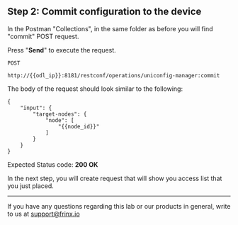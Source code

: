 ## Step 2: Commit configuration to the device 

In the Postman "Collections", in the same folder as before you will find "commit" POST request.


Press "**Send**" to execute the request.

```
POST

http://{{odl_ip}}:8181/restconf/operations/uniconfig-manager:commit
```


The body of the request should look similar to the following:

```
{
    "input": {
        "target-nodes": {
            "node": [
                "{{node_id}}"
            ]
        }
    }
}
```

Expected Status code: **200 OK**

In the next step, you will create request that will show you access list that you just placed.

---
If you have any questions regarding this lab or our products in general, write to us at [support@frinx.io](mailto:support@frinx.io)